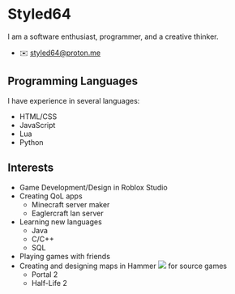 
# Styled64

I am a software enthusiast, programmer, and a creative thinker.

- ✉️ styled64@proton.me
## Programming Languages

I have experience in several languages:
- HTML/CSS
- JavaScript
- Lua
- Python
## Interests
- Game Development/Design in Roblox Studio
- Creating QoL apps
    + Minecraft server maker
    + Eaglercraft lan server
- Learning new languages
    + Java
    + C/C++
    + SQL
- Playing games with friends
- Creating and designing maps in Hammer <img src="https://developer.valvesoftware.com/w/images/thumb/4/4f/Icon-Hammer_4.x.png/16px-Icon-Hammer_4.x.png"/> for source games
    + Portal 2
    + Half-Life 2
